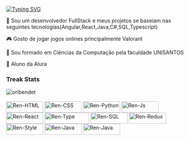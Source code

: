 [![Typing SVG](https://readme-typing-svg.herokuapp.com?font=Fira+Code&duration=5004&pause=1000&width=435&lines=Ola+Eu+sou+o+Renan)](https://git.io/typing-svg)

🎒 Sou um desenvolvedor FullStack e meus projetos se baseiam nas seguintes tecnologias(Angular,React,Java,C#,SQL,Typescript)

🎮 Gosto de jogar jogos onlines principalmente Valorant

📙 Sou formado em Ciências da Computação pela faculdade UNISANTOS

📙 Aluno da Alura

### Treak Stats
<img src="https://github-readme-streak-stats.herokuapp.com/?user=renancruz7&theme=algolia" alt="oribendet"  />



</div>
  </a>
  <div style="display: inline_block"><br>
  <img align="center" alt="Ren-HTML" height="30" width="100" src="https://img.shields.io/badge/HTML5-E34F26?style=for-the-badge&logo=html5&logoColor=white">
  <img align="center" alt="Ren-CSS" height="30" width="100" src="https://img.shields.io/badge/CSS3-1572B6?style=for-the-badge&logo=css3&logoColor=white">
  <img align="center" alt="Ren-Python" height="30" width="100" src="https://img.shields.io/badge/Python-14354C?style=for-the-badge&logo=python&logoColor=white">
  <img align="center" alt="Ren-Js" height="30" width="100" src="https://img.shields.io/badge/JavaScript-323330?style=for-the-badge&logo=javascript&logoColor=F7DF1E">
  <img align="center" alt="Ren-React" height="30" width="100" src="https://img.shields.io/badge/React-20232A?style=for-the-badge&logo=react&logoColor=61DAFB">
  <img align="center" alt="Ren-Type" height="30" width="120" src="https://img.shields.io/badge/TypeScript-007ACC?style=for-the-badge&logo=typescript&logoColor=white">
  <img align="center" alt="Ren-SQL" height="30" width="100" src="https://img.shields.io/badge/Microsoft%20SQL%20Server-CC2927?style=for-the-badge&logo=microsoft%20sql%20server&logoColor=white">
  <img align="center" alt="Ren-Redux" height="30" width="100" src="https://img.shields.io/badge/Redux-593D88?style=for-the-badge&logo=redux&logoColor=white">
  <img align="center" alt="Ren-Style" height="30" width="100" src="https://img.shields.io/badge/styled--components-DB7093?style=for-the-badge&logo=styled-components&logoColor=white">
  <img align="center" alt="Ren-Java" height="30" width="100" src="https://img.shields.io/badge/Java-000?style=for-the-badge&logo=java">
  <img align="center" alt="Ren-Java" height="30" width="100" src="https://img.shields.io/badge/C%2B%2B-000?style=for-the-badge&logo=c%2B%2B&logoColor=00599C">  
</div>
